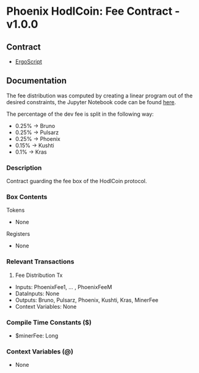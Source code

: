 # Phoenix HodlCoin: Fee Contract - v1.0.0

## Contract
- [ErgoScript](ergoscript/phoenix_v1_hodlcoin_fee.es)

## Documentation

The fee distribution was computed by creating a linear program out of the desired constraints, the Jupyter Notebook code can be found [here](docs/phoenix_fee_distribution.pdf). 

The percentage of the dev fee is split in the following way:
- 0.25% -> Bruno
- 0.25% -> Pulsarz
- 0.25% -> Phoenix
- 0.15% -> Kushti
- 0.1% -> Kras

### Description
Contract guarding the fee box of the HodlCoin protocol.

### Box Contents
Tokens
- None

Registers
- None

### Relevant Transactions
1. Fee Distribution Tx
- Inputs: PhoenixFee1, ... , PhoenixFeeM
- DataInputs: None
- Outputs: Bruno, Pulsarz, Phoenix, Kushti, Kras, MinerFee
- Context Variables: None

### Compile Time Constants ($)
- $minerFee: Long

### Context Variables (@)
- None
